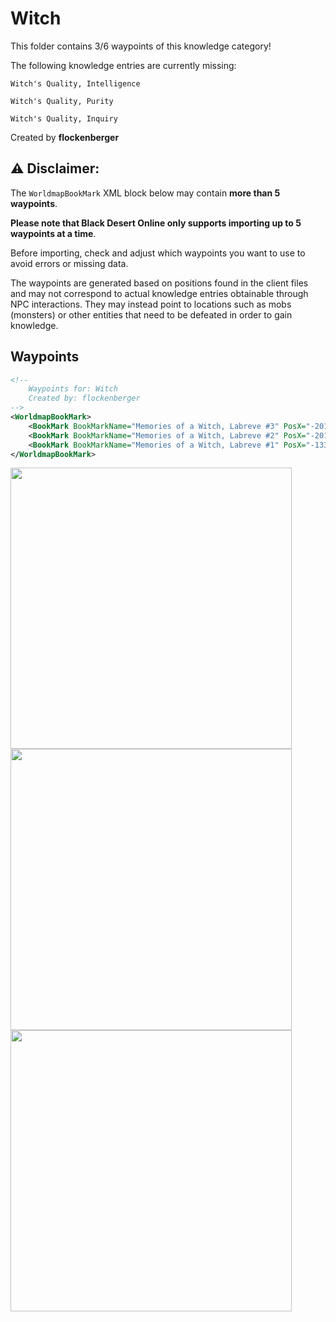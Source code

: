 # Witch

This folder contains 3/6 waypoints of this knowledge category!

The following knowledge entries are currently missing: 

```
Witch's Quality, Intelligence
```

```
Witch's Quality, Purity
```

```
Witch's Quality, Inquiry
```


Created by **flockenberger**

## ⚠️ Disclaimer:
The `WorldmapBookMark` XML block below may contain **more than 5 waypoints**.

**Please note that Black Desert Online only supports importing up to 5 waypoints at a time**.

Before importing, check and adjust which waypoints you want to use to avoid errors or missing data.

The waypoints are generated based on positions found in the client files and may not correspond to actual knowledge entries obtainable through NPC interactions.
They may instead point to locations such as mobs (monsters) or other entities that need to be defeated in order to gain knowledge.

## Waypoints
```xml
<!--
    Waypoints for: Witch
    Created by: flockenberger
-->
<WorldmapBookMark>
    <BookMark BookMarkName="Memories of a Witch, Labreve #3" PosX="-201112.0" PosY="-5788.580078125" PosZ="183677.0" />
    <BookMark BookMarkName="Memories of a Witch, Labreve #2" PosX="-201118.0" PosY="-5770.240234375" PosZ="183647.0" />
    <BookMark BookMarkName="Memories of a Witch, Labreve #1" PosX="-13365.7998046875" PosY="-4256.18017578125" PosZ="78813.5" />
</WorldmapBookMark>
```

<img src="./Witch_Memories of a Witch, Labreve #3_Preview.webp" width="450"/> <img src="./Witch_Memories of a Witch, Labreve #2_Preview.webp" width="450"/> <img src="./Witch_Memories of a Witch, Labreve #1_Preview.webp" width="450"/> 